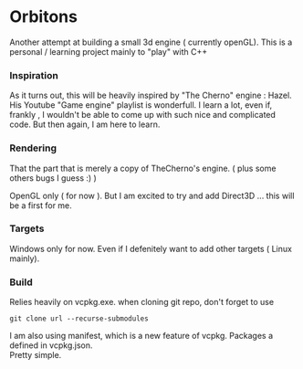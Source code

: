 # Orbitons

Another attempt at building a small 3d engine ( currently openGL).
This is a personal / learning project mainly to "play" with C++

### Inspiration

As it turns out, this will be heavily inspired by "The Cherno" engine : Hazel.
His Youtube "Game engine" playlist is wonderfull. I learn a lot, even if, frankly , I wouldn't be able to come up with such nice and complicated code. But then again, I am here to learn.

### Rendering

That the part that is merely a copy of TheCherno's engine. ( plus some others bugs I guess :) )

OpenGL only ( for now ). But I am excited to try and add Direct3D ... this will be a first for me.

### Targets

Windows only for now. Even if I defenitely want to add other targets ( Linux mainly).

### Build

Relies heavily on vcpkg.exe.
when cloning git repo, don't forget to use

    git clone url --recurse-submodules

I am also using manifest, which is a new feature of vcpkg. Packages a defined in vcpkg.json.  
Pretty simple.
